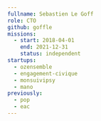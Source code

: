```yaml
---
fullname: Sebastien Le Goff
role: CTO
github: goffle
missions:
  - start: 2018-04-01
    end: 2021-12-31
    status: independent
startups:
  - ozensemble
  - engagement-civique
  - monsuivipsy
  - mano
previously:
  - pop
  - eac
---
```

